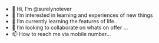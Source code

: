 - 👋 Hi, I’m @surelynotever
- 👀 I’m interested in learning and experiences of new things
- 🌱 I’m currently learning the features of life..
- 💞️ I’m looking to collaborate on  whats on offer ...
- 📫 How to reach me via mobile number...

<!---
surelynotever/surelynotever is a ✨ special ✨ repository because its `README.md` (this file) appears on your GitHub profile.
You can click the Preview link to take a look at your changes.
--->
